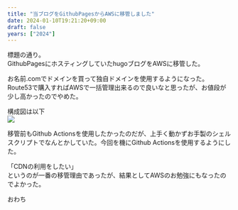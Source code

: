 ```yaml
---
title: "当ブログをGithubPagesからAWSに移管しました"
date: 2024-01-10T19:21:20+09:00
draft: false
years: ["2024"]
---
```


標題の通り。  
GithubPagesにホスティングしていたhugoブログをAWSに移管した。  

お名前.comでドメインを買って独自ドメインを使用するようになった。  
Route53で購入すればAWSで一括管理出来るので良いなと思ったが、お値段が少し高かったのでやめた。  

構成図は以下  
![](/blog/images/20240110/SS2024-02-1713.50.44.jpg)

移管前もGithub Actionsを使用したかったのだが、上手く動かずお手製のシェルスクリプトでなんとかしていた。今回を機にGithub Actionsを使用するようにした。 

「CDNの利用をしたい」  
というのが一番の移管理由であったが、結果としてAWSのお勉強にもなったのでよかった。  

おわち

